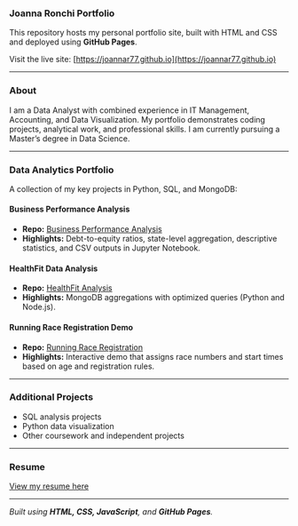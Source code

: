 ### Joanna Ronchi Portfolio

This repository hosts my personal portfolio site, built with HTML and CSS and deployed using **GitHub Pages**.  

Visit the live site: [https://joannar77.github.io](https://joannar77.github.io)

---

### About
I am a Data Analyst with combined experience in IT Management, Accounting, and Data Visualization. My portfolio demonstrates coding projects, analytical work, and professional skills. I am currently pursuing a Master’s degree in Data Science.

---

### Data Analytics Portfolio
A collection of my key projects in Python, SQL, and MongoDB:

#### Business Performance Analysis
- **Repo:** [Business Performance Analysis](https://github.com/joannar77/Business_Performance_Analysis)  
- **Highlights:** Debt-to-equity ratios, state-level aggregation, descriptive statistics, and CSV outputs in Jupyter Notebook.

#### HealthFit Data Analysis
- **Repo:** [HealthFit Analysis](https://github.com/joannar77/healthfit-analysis)  
- **Highlights:** MongoDB aggregations with optimized queries (Python and Node.js).

#### Running Race Registration Demo
- **Repo:** [Running Race Registration](https://github.com/joannar77/Running-Race-Registration)  
- **Highlights:** Interactive demo that assigns race numbers and start times based on age and registration rules.

---

### Additional Projects
- SQL analysis projects  
- Python data visualization  
- Other coursework and independent projects  

---

### Resume
[View my resume here](https://joannaronchi.com/home)

---

*Built using **HTML, CSS, JavaScript**, and **GitHub Pages**.*
